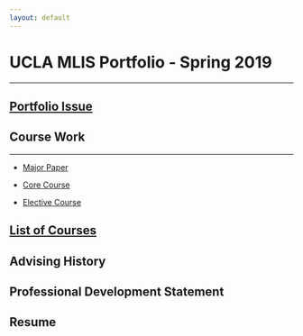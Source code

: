 ```yaml
---
layout: default
---
```


# UCLA MLIS Portfolio - Spring 2019
* * *


## [Portfolio Issue](IssueStatement.md)

## Course Work
* * *

* [Major Paper](./MajorIntro.md)

* [Core Course](./assets/CoreCourse.pdf)
     
* [Elective Course](./Elective.pdf)

## [List of Courses](./courselisttest.md) 

## Advising History

## Professional Development Statement

## Resume


